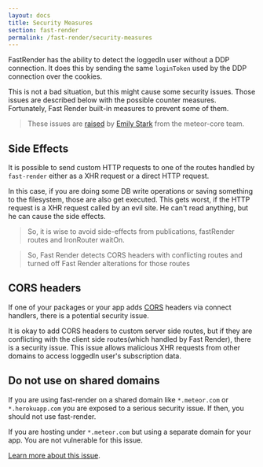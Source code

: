 ```yaml
---
layout: docs
title: Security Measures
section: fast-render
permalink: /fast-render/security-measures
---
```


FastRender has the ability to detect the loggedIn user without a DDP connection. It does this by sending the same `loginToken` used by the DDP connection over the cookies.

This is not a bad situation, but this might cause some security issues. Those issues are described below with the possible counter measures. Fortunately, Fast Render built-in measures to prevent some of them.

> These issues are [raised](http://goo.gl/eGwb4e) by [Emily Stark](https://twitter.com/estark37) from the meteor-core team.

## Side Effects

It is possible to send custom HTTP requests to one of the routes handled by `fast-render` either as a XHR request or a direct HTTP request.

In this case, if you are doing some DB write operations or saving something to the filesystem, those are also get executed. This gets worst, if the HTTP request is a XHR request called by an evil site. He can't read anything, but he can cause the side effects.

> So, it is wise to avoid side-effects from publications, fastRender routes and IronRouter waitOn.

> So, Fast Render detects CORS headers with conflicting routes and turned off Fast Render alterations for those routes

## CORS headers

If one of your packages or your app adds [CORS](http://en.wikipedia.org/wiki/Cross-origin_resource_sharing) headers via connect handlers, there is a potential security issue.

It is okay to add CORS headers to custom server side routes, but if they are conflicting with the client side routes(which handled by Fast Render), there is a security issue. This issue allows malicious XHR requests from other domains to access loggedIn user's subscription data.

## Do not use on shared domains

If you are using fast-render on a shared domain like `*.meteor.com` or `*.herokuapp.com` you are exposed to a serious security issue. If then, you should not use fast-render.

If you are hosting under `*.meteor.com` but using a separate domain for your app. You are not vulnerable for this issue.

[Learn more about this issue](https://groups.google.com/forum/#!topic/meteor-talk/Zhy1c6MdOH8).
